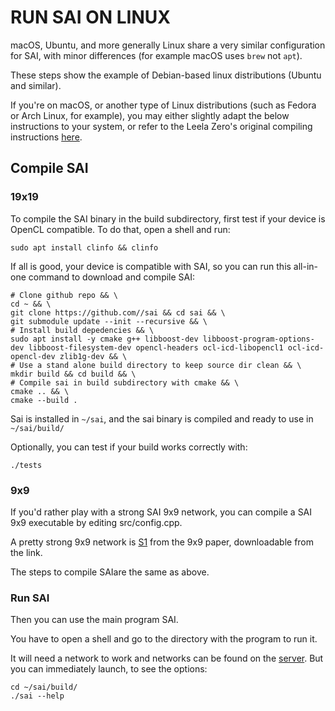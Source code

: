 # RUN SAI ON LINUX

macOS, Ubuntu, and more generally Linux share a very similar configuration for SAI,
 with minor differences (for example macOS uses `brew` not `apt`).

These steps show the example of Debian-based linux distributions (Ubuntu and similar).

If you're on macOS, or another type of Linux distributions (such as Fedora or Arch
 Linux, for example), you may either slightly adapt the below instructions to your
 system, or refer to the Leela Zero's original compiling instructions
 [here](https://github.com/leela-zero/leela-zero#compiling-autogtp-andor-leela-zero).

## Compile SAI

### 19x19

To compile the SAI binary in the build subdirectory, first test if your device is OpenCL compatible. To do that, open a shell and run:

```Shell
sudo apt install clinfo && clinfo
```

If all is good, your device is compatible with SAI, so you can run this all-in-one command to download and compile SAI:

```Shell
# Clone github repo && \
cd ~ && \
git clone https://github.com//sai && cd sai && \
git submodule update --init --recursive && \
# Install build depedencies && \
sudo apt install -y cmake g++ libboost-dev libboost-program-options-dev libboost-filesystem-dev opencl-headers ocl-icd-libopencl1 ocl-icd-opencl-dev zlib1g-dev && \
# Use a stand alone build directory to keep source dir clean && \
mkdir build && cd build && \
# Compile sai in build subdirectory with cmake && \
cmake .. && \
cmake --build .
```

Sai is installed in `~/sai`, and the sai binary is compiled and ready
 to use in `~/sai/build/`

Optionally, you can test if your build works correctly with:

```Shell
./tests
```

### 9x9

If you'd rather play with a strong SAI 9x9 network, you can compile a
SAI 9x9 executable by editing src/config.cpp.

A pretty strong 9x9 network is
 [S1](http://sai.unich.it/networks/94619dea457de054503cec030269ce842c47055ba51e96db8fee841dfbaf05f9.gz) from the 9x9 paper, downloadable from the link.

The steps to compile SAIare the same as above.

### Run SAI

Then you can use the main program SAI.

You have to open a shell and go to the directory with the
program to run it.

It will need a network to work and networks can be
found on the [server](http://sai.unich.it/). But you can immediately
launch, to see the options:

```Shell
cd ~/sai/build/
./sai --help
```
